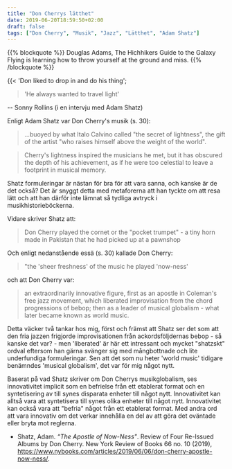 ```yaml
---
title: "Don Cherrys lätthet"
date: 2019-06-20T18:59:50+02:00
draft: false
tags: ["Don Cherry", "Musik", "Jazz", "Lätthet", "Adam Shatz"]
---
```



{{% blockquote %}} Douglas Adams, The Hichhikers Guide to the Galaxy
Flying is learning how to throw yourself at the ground and miss.
{{% /blockquote %}}


{{<  'Don liked to drop in and do his thing'; 
> 'He always wanted to travel light'

   -- Sonny Rollins (i en intervju med Adam Shatz)
    
Enligt Adam Shatz var Don Cherry's musik (s. 30):

> ...buoyed by what Italo Calvino called "the secret of lightness", the gift  of the artist "who raises himself above the weight of the world". 

> Cherry's lightness inspired the musicians he met, but it has obscured the depth of his achievement, as if he were too celestial to leave a footprint in musical memory.
 
Shatz formuleringar är nästan för bra för att vara sanna, och kanske är de det också? Det är snyggt detta med metaforerna att han tyckte om att resa lätt och att han därför inte lämnat så tydliga avtryck i musikhistorieböckerna.

Vidare skriver Shatz att:

> Don Cherry played the cornet or the "pocket trumpet" - a tiny horn made in Pakistan that he had picked up at a pawnshop

Och enligt nedanstående essä (s. 30) kallade Don Cherry: 

>"the 'sheer freshness' of the music he played 'now-ness'

och att Don Cherry var:

> an extraordinarily innovative figure, first as an apostle in Coleman's free jazz movement, which liberated improvisation from the chord progressions of bebop; then as a leader of musical globalism - what later became known as world music.

Detta väcker två tankar hos mig, först och främst att Shatz ser det som att den fria jazzen frigjorde improvisationen från ackordsföljdernas bebop - så kanske det var? - men 'liberated' är här ett intressant och mycket "shatzskt" ordval eftersom han gärna svänger sig med mångbottnade och lite underfundiga formuleringar. Sen att det som nu heter 'world music' tidigare benämndes 'musical globalism', det var för mig något nytt.

Baserat på vad Shatz skriver om Don Cherrys musikglobalism, ses innovativitet implicit som en befrielse från ett etablerat format och
en syntetisering av till synes disparata enheter till något nytt. Innovativitet kan alltså vara att syntetisera till synes olika enheter till något nytt. Innovativitet kan också vara att "befria" något från ett etablerat format. Med andra ord att vara innovativ om det verkar innehålla en del av att göra det oväntade eller bryta mot reglerna.

* Shatz, Adam. _“The Apostle of Now-Ness"_. Review of Four Re-Issued Albums by Don Cherry. New York Review of Books 66 no. 10 (2019), <https://www.nybooks.com/articles/2019/06/06/don-cherry-apostle-now-ness/>.
